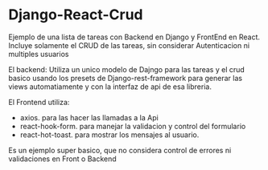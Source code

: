 # Django-React-Crud

Ejemplo de  una lista de tareas con Backend en Django y FrontEnd en React.
Incluye solamente el CRUD de las tareas, sin considerar Autenticacion ni multiples usuarios

El backend: 
Utiliza un unico modelo de Dajngo para las tareas y el crud basico usando los presets de Django-rest-framework 
para generar las views automatiamente y con la interfaz de api de esa libreria.

El Frontend utiliza:
- axios. para las hacer las llamadas a la Api
- react-hook-form. para manejar la validacion y control del formulario
- react-hot-toast. para mostrar los mensajes al usuario.

 Es un ejemplo super basico, que no considera control de errores ni validaciones en Front o Backend
